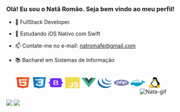 ### Olá! Eu sou o Natã Romão. Seja bem vindo ao meu perfil!

- 🔭 FullStack Developer.
- 🌱 Estudando iOS Nativo com Swift
- 📫 Contate-me no e-mail: natromafe@gmail.com
- 📚 Bacharel em Sistemas de Informação

  <div style="display: inline_block"><br>
   <img align="center" title="HTML" alt="Nata-HTML" height="30" width="40" src="https://raw.githubusercontent.com/devicons/devicon/master/icons/html5/html5-original.svg">
   <img align="center" title="CSS" alt="Nata-CSS" height="30" width="40" src="https://raw.githubusercontent.com/devicons/devicon/master/icons/css3/css3-original.svg">
   <img align="center" title="BOOTSTRAP" alt="Nata-Bootstrap" height="30" width="40" src="https://raw.githubusercontent.com/devicons/devicon/master/icons/bootstrap/bootstrap-plain.svg">
   <img align="center" title="JavaScript" alt="Nata-Js" height="30" width="40" src="https://raw.githubusercontent.com/devicons/devicon/master/icons/javascript/javascript-plain.svg">
   <img align="center" title="Vue.js" alt="Nata-Vue" height="30" width="40" src="https://raw.githubusercontent.com/devicons/devicon/master/icons/vuejs/vuejs-original.svg">
   <img align="center" title="Jquery" alt="Nata-Jquery" height="30" width="40" src="https://raw.githubusercontent.com/devicons/devicon/master/icons/jquery/jquery-original.svg">
   <img align="center" title="PHP"  alt="Nata-PHP" height="30" width="40" src="https://raw.githubusercontent.com/devicons/devicon/master/icons/php/php-plain.svg">
   <img align="center" title="Docker" alt="Nata-Docker" height="30" width="40" src="https://raw.githubusercontent.com/devicons/devicon/master/icons/docker/docker-plain.svg">
   <img align="center" title="Linux" alt="Nata-Linux" height="30" width="40" src="https://raw.githubusercontent.com/devicons/devicon/master/icons/linux/linux-original.svg">
  <img height="128px" width="148px" align="right" alt="Nata-gif" src="https://i.imgur.com/Padmw7J.gif">
 </div>
  

  ## 
  
  <div>
      <a href = "mailto:natromafe@gmail.com"><img src="https://img.shields.io/badge/Gmail-D14836?style=for-the-badge&logo=gmail&logoColor=white" target="_blank"></a>
      <a href="https://www.linkedin.com/in/natã-romão-28a064186/" target="_blank"><img src="https://img.shields.io/badge/-LinkedIn-%230077B5?style=for-the-badge&logo=linkedin&logoColor=white" target="_blank"></a> 
  </div>
  
  
